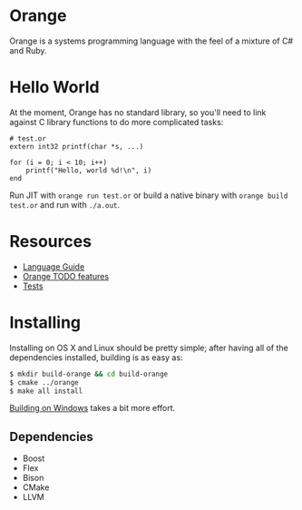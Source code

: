 # Orange
Orange is a systems programming language with the feel of a mixture of C# and Ruby. 

# Hello World
At the moment, Orange has no standard library, so you'll need to link against C library functions to do more 
complicated tasks:

    # test.or
    extern int32 printf(char *s, ...)

    for (i = 0; i < 10; i++) 
        printf("Hello, world %d!\n", i)
    end
    
Run JIT with `orange run test.or` or build a native binary with `orange build test.or` and run with `./a.out`. 
    
# Resources

* [Language Guide](https://github.com/orange-lang/orange/wiki/Language-Specification)
* [Orange TODO features](/TODO.md)
* [Tests](/test/)

# Installing 
Installing on OS X and Linux should be pretty simple; after having all of the dependencies installed, building is as easy as:

```sh 
$ mkdir build-orange && cd build-orange 
$ cmake ../orange
$ make all install
``` 

[Building on Windows](https://github.com/orange-lang/orange/wiki/Building-on-Windows) takes a bit more effort.

## Dependencies 

* Boost 
* Flex
* Bison
* CMake
* LLVM
